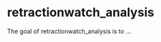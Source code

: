 
<!-- README.md is generated from README.Rmd. Please edit that file -->

# retractionwatch_analysis

<!-- badges: start -->
<!-- badges: end -->

The goal of retractionwatch_analysis is to …
